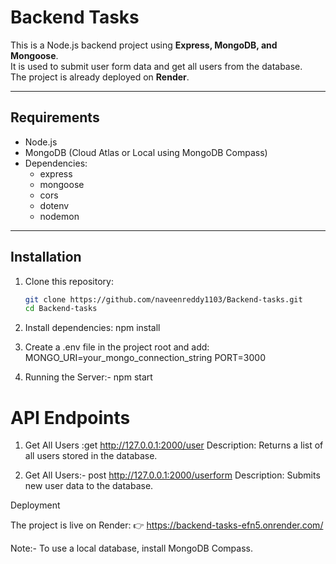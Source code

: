 # Backend Tasks

This is a Node.js backend project using **Express, MongoDB, and Mongoose**.  
It is used to submit user form data and get all users from the database.  
The project is already deployed on **Render**.

---

## Requirements

- Node.js  
- MongoDB (Cloud Atlas or Local using MongoDB Compass)  
- Dependencies:
  - express  
  - mongoose  
  - cors  
  - dotenv  
  - nodemon  

---

## Installation

1. Clone this repository:
   ```bash
   git clone https://github.com/naveenreddy1103/Backend-tasks.git
   cd Backend-tasks
2. Install dependencies:
   npm install

3. Create a .env file in the project root and add:
   MONGO_URI=your_mongo_connection_string
PORT=3000
4. Running the Server:- npm start


# API Endpoints
1. Get All Users :get  http://127.0.0.1:2000/user
 Description: Returns a list of all users stored in the database.

2. Get All Users:- post http://127.0.0.1:2000/userform
   Description: Submits new user data to the database.


Deployment

The project is live on Render:
👉 https://backend-tasks-efn5.onrender.com/
   

Note:- To use a local database, install MongoDB Compass.


















